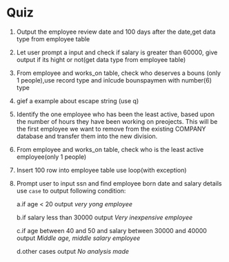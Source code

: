 Quiz
===


 1. Output the employee review date and 100 days after the date,get data type from employee table


 2. Let user prompt a input and check if salary is greater than 60000, give output if its hight or not(get data type from employee table)


 3. From employee and works_on table, check who deserves a bouns (only 1 people),use record type and inlcude bounspaymen with number(6) type

 4. gief a example about escape string (use q)


 5. Identify the one employee who has been the least active, based upon the number of hours they have been working on preojects.  This will be the first employee we want to remove from the existing COMPANY database and transfer them into the new division.

 6. From employee and works_on table, check who is the least active employee(only 1 people)

 7. Insert 100 row into employee table use loop(with exception)

 8. Prompt user to input ssn and find employee born date and salary details use `case` to output following condition:

	a.if age < 20 output *very yong employee*

	b.if salary less than 30000 output *Very inexpensive employee*

	c.if age between 40 and 50 and salary between 30000 and 40000 output *Middle age, middle salary employee*
	
	d.other cases output *No analysis made*




